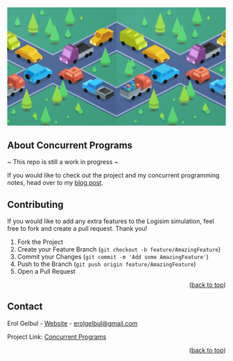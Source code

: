 # <div id="top"></div>

<div style="text-align:center"><img src="images/cover.png" /></div>

<!-- ABOUT THE PROJECT -->
## About Concurrent Programs
~ This repo is still a work in progress ~

If you would like to check out the project and my concurrent programming notes, head over to my [blog post](http://erolgelbul.com/project-blog/concurrent-programs).


<!-- CONTRIBUTING -->
## Contributing

If you would like to add any extra features to the Logisim simulation, feel free to fork and create a pull request. Thank you!

1. Fork the Project
2. Create your Feature Branch (`git checkout -b feature/AmazingFeature`)
3. Commit your Changes (`git commit -m 'Add some AmazingFeature'`)
4. Push to the Branch (`git push origin feature/AmazingFeature`)
5. Open a Pull Request

<p align="right">(<a href="#top">back to top</a>)</p>




<!-- CONTACT -->
## Contact

Erol Gelbul - [Website](erolgelbul.com) - erolgelbul@gmail.com

Project Link: [Concurrent Programs](https://github.com/ErolGelbul/concurrent_programs/)

<p align="right">(<a href="#top">back to top</a>)</p>
